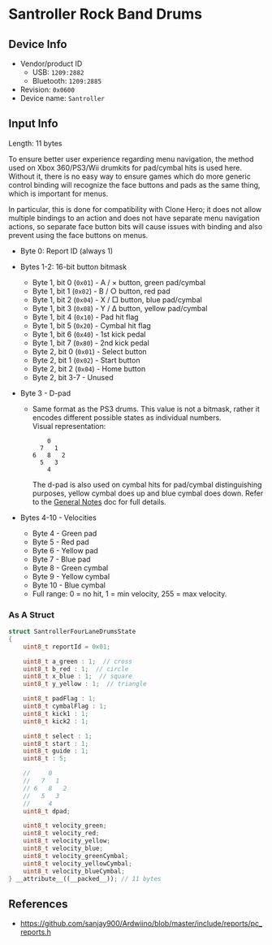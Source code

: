 # Santroller Rock Band Drums

## Device Info

- Vendor/product ID
  - USB: `1209:2882`
  - Bluetooth: `1209:2885`
- Revision: `0x0600`
- Device name: `Santroller`

## Input Info

Length: 11 bytes

To ensure better user experience regarding menu navigation, the method used on Xbox 360/PS3/Wii drumkits for pad/cymbal hits is used here. Without it, there is no easy way to ensure games which do more generic control binding will recognize the face buttons and pads as the same thing, which is important for menus.

In particular, this is done for compatibility with Clone Hero; it does not allow multiple bindings to an action and does not have separate menu navigation actions, so separate face button bits will cause issues with binding and also prevent using the face buttons on menus.

- Byte 0: Report ID (always 1)
- Bytes 1-2: 16-bit button bitmask
  - Byte 1, bit 0 (`0x01`) - A / × button, green pad/cymbal
  - Byte 1, bit 1 (`0x02`) - B / ○ button, red pad
  - Byte 1, bit 2 (`0x04`) - X / □ button, blue pad/cymbal
  - Byte 1, bit 3 (`0x08`) - Y / Δ button, yellow pad/cymbal
  - Byte 1, bit 4 (`0x10`) - Pad hit flag
  - Byte 1, bit 5 (`0x20`) - Cymbal hit flag
  - Byte 1, bit 6 (`0x40`) - 1st kick pedal
  - Byte 1, bit 7 (`0x80`) - 2nd kick pedal
  - Byte 2, bit 0 (`0x01`) - Select button
  - Byte 2, bit 1 (`0x02`) - Start button
  - Byte 2, bit 2 (`0x04`) - Home button
  - Byte 2, bit 3-7 - Unused
- Byte 3 - D-pad
  - Same format as the PS3 drums. This value is not a bitmask, rather it encodes different possible states as individual numbers.\
    Visual representation:

    ```
        0
      7   1
    6   8   2
      5   3
        4
    ```

    The d-pad is also used on cymbal hits for pad/cymbal distinguishing purposes, yellow cymbal does up and blue cymbal does down. Refer to the [General Notes](General%20Notes.md#deciphering-pads-and-cymbals) doc for full details.

- Bytes 4-10 - Velocities
  - Byte 4 - Green pad
  - Byte 5 - Red pad
  - Byte 6 - Yellow pad
  - Byte 7 - Blue pad
  - Byte 8 - Green cymbal
  - Byte 9 - Yellow cymbal
  - Byte 10 - Blue cymbal
  - Full range: 0 = no hit, 1 = min velocity, 255 = max velocity.

### As A Struct

```cpp
struct SantrollerFourLaneDrumsState
{
    uint8_t reportId = 0x01;

    uint8_t a_green : 1;  // cross
    uint8_t b_red : 1;  // circle
    uint8_t x_blue : 1;  // square
    uint8_t y_yellow : 1;  // triangle

    uint8_t padFlag : 1; 
    uint8_t cymbalFlag : 1;
    uint8_t kick1 : 1;
    uint8_t kick2 : 1;

    uint8_t select : 1;
    uint8_t start : 1;
    uint8_t guide : 1;
    uint8_t : 5;

    //     0
    //   7   1
    // 6   8   2
    //   5   3
    //     4
    uint8_t dpad;

    uint8_t velocity_green;
    uint8_t velocity_red;
    uint8_t velocity_yellow;
    uint8_t velocity_blue;
    uint8_t velocity_greenCymbal;
    uint8_t velocity_yellowCymbal;
    uint8_t velocity_blueCymbal;
} __attribute__((__packed__)); // 11 bytes
```

## References

- https://github.com/sanjay900/Ardwiino/blob/master/include/reports/pc_reports.h

